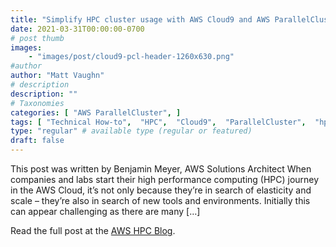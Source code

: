 ```yaml
---
title: "Simplify HPC cluster usage with AWS Cloud9 and AWS ParallelCluster"
date: 2021-03-31T00:00:00-0700
# post thumb
images:
    - "images/post/cloud9-pcl-header-1260x630.png"
#author
author: "Matt Vaughn"
# description
description: ""
# Taxonomies
categories: [ "AWS ParallelCluster", ]
tags: [ "Technical How-to",  "HPC",  "Cloud9",  "ParallelCluster",  "hpcblog", ]
type: "regular" # available type (regular or featured)
draft: false
---
```


This post was written by Benjamin Meyer, AWS Solutions Architect When companies and labs start their high performance computing (HPC) journey in the AWS Cloud, it’s not only because they’re in search of elasticity and scale – they’re also in search of new tools and environments. Initially this can appear challenging as there are many […]

Read the full post at the [AWS HPC Blog](https://aws.amazon.com/blogs/hpc/simplify-hpc-cluster-usage-with-aws-cloud9-and-aws-parallelcluster/).

